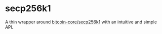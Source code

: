 # secp256k1

A thin wrapper around [bitcoin-core/secp256k1](https://github.com/bitcoin-core/secp256k1.git) with an intuitive and simple API.